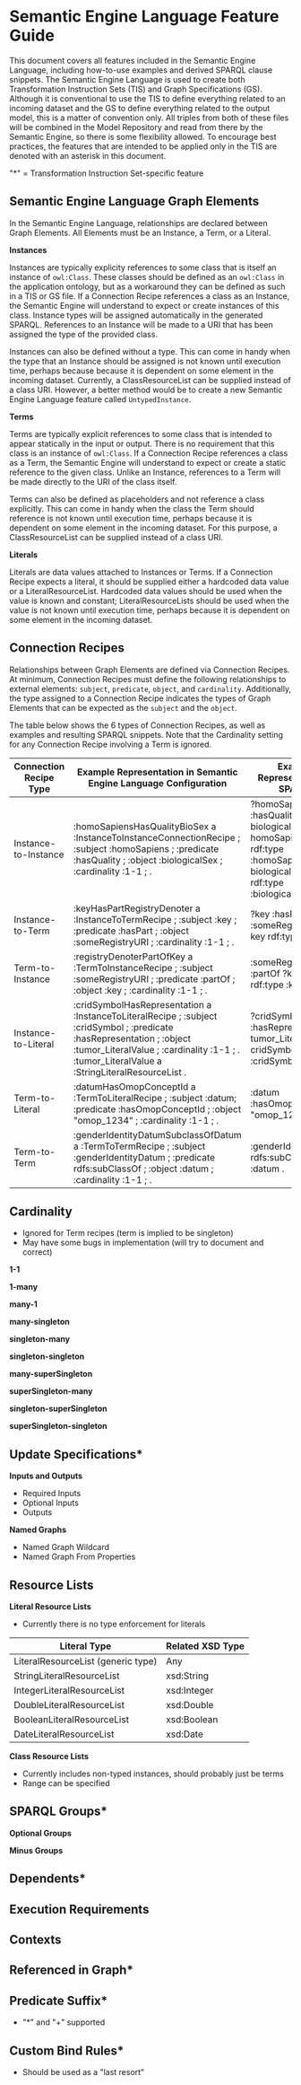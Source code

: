 # Semantic Engine Language Feature Guide

This document covers all features included in the Semantic Engine Language, including how-to-use examples and derived SPARQL clause snippets. The Semantic Engine Language is used to create both Transformation Instruction Sets (TIS) and Graph Specifications (GS). Although it is conventional to use the TIS to define everything related to an incoming dataset and the GS to define everything related to the output model, this is a matter of convention only. All triples from both of these files will be combined in the Model Repository and read from there by the Semantic Engine, so there is some flexibility allowed. To encourage best practices, the features that are intended to be applied only in the TIS are denoted with an asterisk in this document.

"*" = Transformation Instruction Set-specific feature

## Semantic Engine Language Graph Elements

In the Semantic Engine Language, relationships are declared between Graph Elements. All Elements must be an Instance, a Term, or a Literal.

**Instances**

Instances are typically explicity references to some class that is itself an instance of `owl:Class`. These classes should be defined as an `owl:Class` in the application ontology, but as a workaround they can be defined as such in a TIS or GS file. If a Connection Recipe references a class as an Instance, the Semantic Engine will understand to expect or create instances of this class. Instance types will be assigned automatically in the generated SPARQL. References to an Instance will be made to a URI that has been assigned the type of the provided class.

Instances can also be defined without a type. This can come in handy when the type that an Instance should be assigned is not known until execution time, perhaps because because it is dependent on some element in the incoming dataset. Currently, a ClassResourceList can be supplied instead of a class URI. However, a better method would be to create a new Semantic Engine Language feature called `UntypedInstance`.

**Terms**

Terms are typically explicit references to some class that is intended to appear statically in the input or output. There is no requirement that this class is an instance of `owl:Class`. If a Connection Recipe references a class as a Term, the Semantic Engine will understand to expect or create a static reference to the given class. Unlike an Instance, references to a Term will be made directly to the URI of the class itself.

Terms can also be defined as placeholders and not reference a class explicitly. This can come in handy when the class the Term should reference is not known until execution time, perhaps because it is dependent on some element in the incoming dataset. For this purpose, a ClassResourceList can be supplied instead of a class URI.

**Literals**

Literals are data values attached to Instances or Terms. If a Connection Recipe expects a literal, it should be supplied either a hardcoded data value or a LiteralResourceList. Hardcoded data values should be used when the value is known and constant; LiteralResourceLists should be used when the value is not known until execution time, perhaps because it is dependent on some element in the incoming dataset.

## Connection Recipes

Relationships between Graph Elements are defined via Connection Recipes. At minimum, Connection Recipes must define the following relationships to external elements: `subject`, `predicate`, `object`, and `cardinality`. Additionally, the type assigned to a Connection Recipe indicates the types of Graph Elements that can be expected as the `subject` and the `object`.

The table below shows the 6 types of Connection Recipes, as well as examples and resulting SPARQL snippets. Note that the Cardinality setting for any Connection Recipe involving a Term is ignored.

|     Connection   Recipe Type          |     Example   Representation in Semantic Engine Language Configuration                                                                                                                                            |     Example   Representation in SPARQL                                                                                                             |
|---------------------------------------|---------------------------------------------------------------------------------------------------------------------------------------------------------------------------------------------------------------------|----------------------------------------------------------------------------------------------------------------------------------------------------|
|     Instance-to-Instance    |     :homoSapiensHasQualityBioSex a   :InstanceToInstanceConnectionRecipe ;      :subject   :homoSapiens ;      :predicate   :hasQuality ;      :object   :biologicalSex ;      :cardinality   :1-1 ;     .          |     ?homoSapiens :hasQuality ?biologicalSex .           ?homoSapiens rdf:type :homoSapiens .           ?biologicalSex rdf:type :biologicalSex .    |
|     Instance-to-Term                  |     :keyHasPartRegistryDenoter      a   :InstanceToTermRecipe ;      :subject :key   ;      :predicate   :hasPart ;      :object   :someRegistryURI ;      :cardinality   :1-1 ;     .                                 |     ?key :hasPart :someRegistryURI .            ?key rdf:type :key .                                                                                  |
|     Term-to-Instance             |     :registryDenoterPartOfKey      a   :TermToInstanceRecipe ;      :subject   :someRegistryURI ;      :predicate   :partOf ;      :object :key   ;      :cardinality   :1-1 ;     .                                   |     :someRegistryURI :partOf ?key .           ?key rdf:type :key .                                                                                    |
|     Instance-to-Literal               |     :cridSymbolHasRepresentation      a   :InstanceToLiteralRecipe ;      :subject   :cridSymbol ;      :predicate   :hasRepresentation ;      :object   :tumor_LiteralValue ;      :cardinality   :1-1 ;     .  :tumor_LiteralValue a :StringLiteralResourceList .   |     ?cridSymbol   :hasRepresentation ?tumor_LiteralValue .           ?cridSymbol   rdf:type :cridSymbol .                                          |
|     Term-to-Literal              |     :datumHasOmopConceptId      a   :TermToLiteralRecipe ;       :subject   :datum;       :predicate   :hasOmopConceptId ;       :object   "omop_1234" ;       :cardinality   :1-1 ;     .                     |     :datum   :hasOmopConceptId "omop_1234" .                                                                                                  |
|     Term-to-Term                 |     :genderIdentityDatumSubclassOfDatum       a   :TermToTermRecipe ;       :subject   :genderIdentityDatum ;       :predicate   rdfs:subClassOf ;       :object   :datum ;       :cardinality   :1-1 ;     .       |     :genderIdentityDatum   rdfs:subClassOf :datum .                                                                                                |

## Cardinality

- Ignored for Term recipes (term is implied to be singleton)
- May have some bugs in implementation (will try to document and correct)

**1-1**

**1-many**

**many-1**

**many-singleton**

**singleton-many**

**singleton-singleton**

**many-superSingleton**

**superSingleton-many**

**singleton-superSingleton**

**superSingleton-singleton**

## Update Specifications*

**Inputs and Outputs**

- Required Inputs
- Optional Inputs
- Outputs

**Named Graphs**

- Named Graph Wildcard
- Named Graph From Properties

## Resource Lists

**Literal Resource Lists**

- Currently there is no type enforcement for literals

| Literal Type                       | Related XSD Type  |
|------------------------------------|-------------------|
| LiteralResourceList (generic type) |    Any            |
| StringLiteralResourceList          |    xsd:String     |
| IntegerLiteralResourceList         |    xsd:Integer    |
| DoubleLiteralResourceList          |    xsd:Double     |
| BooleanLiteralResourceList         |    xsd:Boolean    |
| DateLiteralResourceList            |    xsd:Date       |

**Class Resource Lists**

- Currently includes non-typed instances, should probably just be terms
- Range can be specified

## SPARQL Groups*

**Optional Groups**

**Minus Groups**

## Dependents*

## Execution Requirements

## Contexts

## Referenced in Graph*

## Predicate Suffix*

- "*" and "+" supported

## Custom Bind Rules*

- Should be used as a "last resort"
